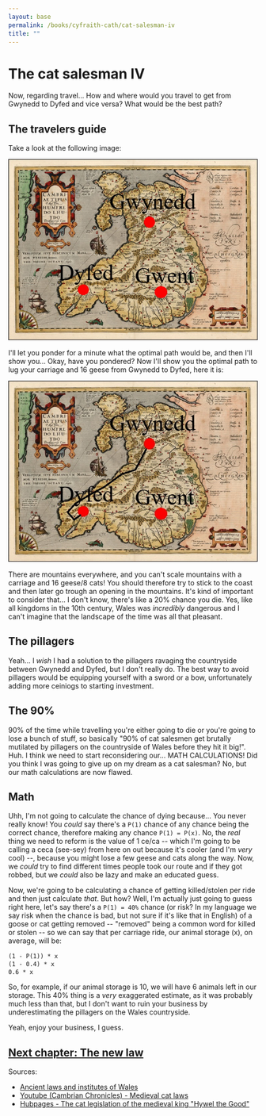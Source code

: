 ```yaml
---
layout: base
permalink: /books/cyfraith-cath/cat-salesman-iv
title: ""
---
```


# The cat salesman IV
Now, regarding travel... How and where would you travel to get from
Gwynedd to Dyfed and vice versa? What would be the best path?

## The travelers guide
Take a look at the following image:

[![Map of wales](/images/wales-map.jpg)](/)

I'll let you ponder for a minute what the optimal path would be, and then
I'll show you... Okay, have you pondered? Now I'll show you the optimal
path to lug your carriage and 16 geese from Gwynedd to Dyfed, here it is:

[![The path](/images/wales-map-path.jpg)](/)

There are mountains everywhere, and you can't scale mountains with a carriage
and 16 geese/8 cats! You should therefore try to stick to the coast and then
later go trough an opening in the mountains. It's kind of important to consider
that... I don't know, there's like a 20% chance you die. Yes, like all kingdoms
in the 10th century, Wales was *incredibly* dangerous and I can't imagine that
the landscape of the time was all that pleasant.

## The pillagers
Yeah... I *wish* I had a solution to the pillagers ravaging the countryside
between Gwynedd and Dyfed, but I don't really do. The best way to avoid pillagers
would be equipping yourself with a sword or a bow, unfortunately adding more
ceiniogs to starting investment.

## The 90%
90% of the time while travelling you're either going to die or you're going to
lose a bunch of stuff, so basically "90% of cat salesmen get brutally mutilated
by pillagers on the countryside of Wales before they hit it big!". Huh. I think
we need to start reconsidering our... MATH CALCULATIONS! Did you think I was going
to give up on my dream as a cat salesman? No, but our math calculations are now
flawed.

## Math
Uhh, I'm not going to calculate the chance of dying because... You never really
know! You *could* say there's a ``P(1)`` chance of any chance being the correct
chance, therefore making any chance ``P(1) = P(x)``. No, the *real* thing we
need to reform is the value of 1 ce/ca -- which I'm going to be calling a ceca
(see-sey) from here on out because it's cooler (and I'm *very* cool) --, because
you might lose a few geese and cats along the way. Now, we *could* try to find
different times people took our route and if they got robbed, but we *could*
also be lazy and make an educated guess.

Now, we're going to be calculating a chance of getting killed/stolen per ride
and then just calculate *that*. But how? Well, I'm actually just going to guess
right here, let's say there's a ``P(1) = 40%`` chance (or risk? In my language
we say risk when the chance is bad, but not sure if it's like that in English)
of a goose or cat getting removed -- "removed" being a common word for killed
or stolen -- so we can say that per carriage ride, our animal storage (x), on
average, will be:

```
(1 - P(1)) * x
(1 - 0.4) * x
0.6 * x
```

So, for example, if our animal storage is 10, we will have 6 animals left in
our storage. This 40% thing is a *very* exaggerated estimate, as it was
probably much less than that, but I don't want to ruin your business by
underestimating the pillagers on the Wales countryside.

Yeah, enjoy your business, I guess.

## [Next chapter: The new law](/books/cyfraith-cath/new-law)

Sources:
- [Ancient laws and
institutes of Wales](https://archive.org/details/bub_gb_4_qi_6p1ZucC/page/27/mode/2up)
- [Youtube (Cambrian Chronicles) -
Medieval cat laws](https://www.youtube.com/watch?v=jD3b1s-s9bk&themeRefresh=1)
- [Hubpages - The cat legislation of the medieval king
"Hywel the Good"](https://discover.hubpages.com/animals/the-cat-legislation-of-the-medieval-king-hywel-the-good)
